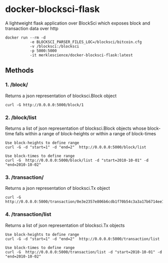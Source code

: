 # docker-blocksci-flask

A lightweight flask application over BlockSci which exposes block and transaction data over http
```
docker run --rm -d 
           -e BLOCKSCI_PARSER_FILES_LOC=/blocksci/bitcoin.cfg 
           -v /blocksci:/blocksci 
           -p 5000:5000 
           -it merklescience/docker-blocksci-flask:latest
```
## Methods

### 1. /block/
Returns a json representation of blocksci.Block object
```
curl -G http://0.0.0.0:5000/block/1
```
### 2. /block/list
Returns a list of json representation of blocksci.Block objects whose block-time falls within a range of block-heights or within a range of block-times

```
Use block-heights to define range
curl -G -d "start=1" -d "end=2"  http://0.0.0.0:5000/block/list

Use block-times to define range
curl -G  http://0.0.0.0:5000/block/list -d "start=2010-10-01" -d "end=2010-10-02"
```

### 3. /transaction/
Returns a json representation of blocksci.Tx object
```
curl -G http://0.0.0.0:5000/transaction/0e3e2357e806b6cdb1f70b54c3a3a17b6714ee1f0e68bebb44a74b1efd512098
```

### 4. /transaction/list
Returns a list of json representation of blocksci.Tx objects
```
Use block-heights to define range
curl -G -d "start=1" -d "end=2"  http://0.0.0.0:5000/transaction/list

Use block-times to define range
curl -G  http://0.0.0.0:5000/transaction/list -d "start=2010-10-01" -d "end=2010-10-02"
```
